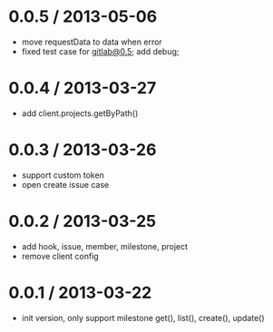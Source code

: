 
0.0.5 / 2013-05-06 
==================

  * move requestData to data when error
  * fixed test case for gitlab@0.5; add debug;

0.0.4 / 2013-03-27 
==================

  * add client.projects.getByPath()

0.0.3 / 2013-03-26 
==================

  * support custom token
  * open create issue case

0.0.2 / 2013-03-25 
==================

  * add hook, issue, member, milestone, project
  * remove client config

0.0.1 / 2013-03-22 
==================

  * init version, only support milestone get(), list(), create(), update()
